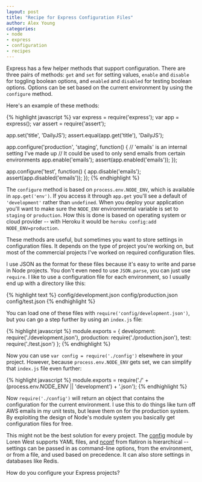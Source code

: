 ```yaml
---
layout: post
title: "Recipe for Express Configuration Files"
author: Alex Young
categories:
- node
- express
- configuration
- recipes
---
```


Express has a few helper methods that support configuration.  There are three pairs of methods: `get` and `set` for setting values, `enable` and `disable` for toggling boolean options, and `enabled` and `disabled` for testing boolean options.  Options can be set based on the current environment by using the `configure` method.

Here's an example of these methods:

{% highlight javascript %}
var express = require('express');
var app = express();
var assert = require('assert');

app.set('title', 'DailyJS');
assert.equal(app.get('title'), 'DailyJS');

app.configure('production', 'staging', function() {
  // 'emails' is an internal setting I've made up
  // It could be used to only send emails from certain environments
  app.enable('emails');
  assert(app.enabled('emails'));
});

app.configure('test', function() {
  app.disable('emails');
  assert(app.disabled('emails'));
});
{% endhighlight %}

The `configure` method is based on `process.env.NODE_ENV`, which is available in `app.get('env')`.  If you access it through `app.get` you'll see a default of `'development'` rather than `undefined`.  When you deploy your application you'll want to make sure the `NODE_ENV` environmental variable is set to `staging` or `production`.  How this is done is based on operating system or cloud provider -- with Heroku it would be `heroku config:add NODE_ENV=production`.

These methods are useful, but sometimes you want to store settings in configuration files.  It depends on the type of project you're working on, but most of the commercial projects I've worked on required configuration files.

I use JSON as the format for these files because it's easy to write and parse in Node projects.  You don't even need to use `JSON.parse`, you can just use `require`.  I like to use a configuration file for each environment, so I usually end up with a directory like this:

{% highlight text %}
config/development.json
config/production.json
config/test.json
{% endhighlight %}

You can load one of these files with `require('config/development.json')`, but you can go a step further by using an `index.js` file:

{% highlight javascript %}
module.exports = {
  development: require('./development.json'),
  production: require('./production.json'),
  test: require('./test.json')
};
{% endhighlight %}

Now you can use `var config = require('./config')` elsewhere in your project.  However, because `process.env.NODE_ENV` gets set, we can simplify that `index.js` file even further:

{% highlight javascript %}
module.exports = require('./' + (process.env.NODE_ENV || 'development') + '.json');
{% endhighlight %}

Now `require('./config')` will return an object that contains the configuration for the current environment.  I use this to do things like turn off AWS emails in my unit tests, but leave them on for the production system.  By exploiting the design of Node's module system you basically get configuration files for free.

This might not be the best solution for every project.  The [config](https://npmjs.org/package/config) module by Loren West supports YAML files, and [nconf](https://npmjs.org/package/nconf) from flatiron is hierarchical -- settings can be passed in as command-line options, from the environment, or from a file, and used based on precedence.  It can also store settings in databases like Redis.

How do you configure your Express projects?

